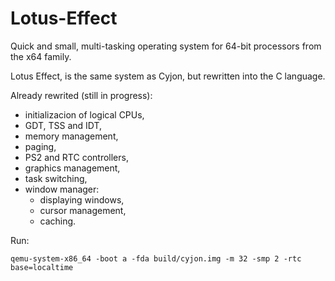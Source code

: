 # Lotus-Effect

Quick and small, multi-tasking operating system for 64-bit processors from the x64 family.

Lotus Effect, is the same system as Cyjon, but rewritten into the C language.

Already rewrited (still in progress):

  - initializacion of logical CPUs,
  - GDT, TSS and IDT,
  - memory management,
  - paging,
  - PS2 and RTC controllers,
  - graphics management,
  - task switching,
  - window manager:
    - displaying windows,
    - cursor management,
    - caching.

Run:

	qemu-system-x86_64 -boot a -fda build/cyjon.img -m 32 -smp 2 -rtc base=localtime
